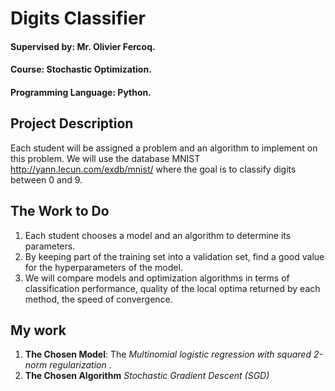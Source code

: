 # Digits Classifier
#### Supervised by: Mr. Olivier Fercoq.
#### Course: Stochastic Optimization.
#### Programming Language: Python.

## Project Description
Each student will be assigned a problem and an algorithm to implement on this problem. We will use the database MNIST http://yann.lecun.com/exdb/mnist/ where the goal is to classify digits between 0 and 9.
## The Work to Do 
1. Each student chooses a model and an algorithm to determine its parameters.
2. By keeping part of the training set into a validation set, find a good value for the hyperparameters of the model.
3. We will compare models and optimization algorithms in terms of classification performance, quality of the local optima returned by each method, the speed of convergence.

## My work
1. **The Chosen Model**: The *Multinomial logistic regression with squared 2-norm regularization* .
2. **The Chosen Algorithm** *Stochastic Gradient Descent (SGD)*
